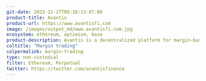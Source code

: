```yaml
---
git-date: 2023-11-27T09:16:13-07:00
product-title: Avantis
product-url: https://www.avantisfi.com
image: /images/output_md/www.avantisfi.com.jpg
ecosystem: ethereum, optimism, base
product-description: Avantis is a decentralized platform for margin-based products like perpetuals, options, and onchain casinos.  
coltitle: "Margin trading"
colpermalink: margin-trading
type: non-custodial
filter: Ethereum, Perpetual
twitter: https://twitter.com/avantisfinance
---
```

